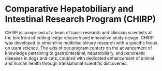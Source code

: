 <body>
  <h1>Comparative Hepatobiliary and Intestinal Research Program (CHIRP)</h1>

  <p>
    CHIRP is comprised of a team of basic research and clinician scientists at the forefront of cutting-edge research and innovative study design.
    CHIRP was developed to streamline multidisciplinary research with a specific focus on team science.
    The axis of our program centers on the advancement of knowledge pertaining to gastrointestinal, hepatobiliary, and pancreatic diseases in dogs and cats,
    coupled with dedicated enhancement of animal and human health through translational scientific discoveries.
  </p>
</body>
